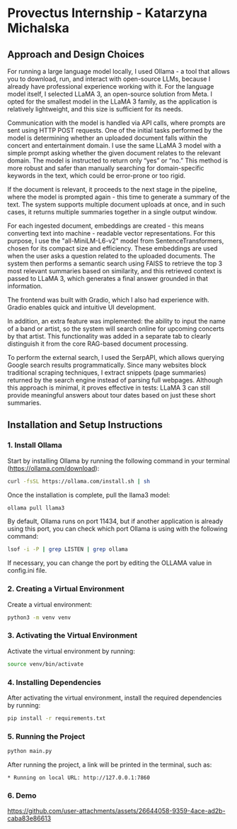 # Provectus Internship - Katarzyna Michalska

## Approach and Design Choices

For running a large language model locally, I used Ollama - a tool that allows you to download, run, and interact with open-source LLMs, because I already have professional experience working with it. For the language model itself, I selected LLaMA 3, an open-source solution from Meta. I opted for the smallest model in the LLaMA 3 family, as the application is relatively lightweight, and this size is sufficient for its needs.

Communication with the model is handled via API calls, where prompts are sent using HTTP POST requests. One of the initial tasks performed by the model is determining whether an uploaded document falls within the concert and entertainment domain. I use the same LLaMA 3 model with a simple prompt asking whether the given document relates to the relevant domain. The model is instructed to return only “yes” or “no.” This method is more robust and safer than manually searching for domain-specific keywords in the text, which could be error-prone or too rigid.

If the document is relevant, it proceeds to the next stage in the pipeline, where the model is prompted again - this time to generate a summary of the text. The system supports multiple document uploads at once, and in such cases, it returns multiple summaries together in a single output window.

For each ingested document, embeddings are created - this means converting text into machine - readable vector representations. For this purpose, I use the "all-MiniLM-L6-v2" model from SentenceTransformers, chosen for its compact size and efficiency. These embeddings are used when the user asks a question related to the uploaded documents. The system then performs a semantic search using FAISS to retrieve the top 3 most relevant summaries based on similarity, and this retrieved context is passed to LLaMA 3, which generates a final answer grounded in that information.

The frontend was built with Gradio, which I also had experience with. Gradio enables quick and intuitive UI development.

In addition, an extra feature was implemented: the ability to input the name of a band or artist, so the system will search online for upcoming concerts by that artist. This functionality was added in a separate tab to clearly distinguish it from the core RAG-based document processing.

To perform the external search, I used the SerpAPI, which allows querying Google search results programmatically. Since many websites block traditional scraping techniques, I extract snippets (page summaries) returned by the search engine instead of parsing full webpages. Although this approach is minimal, it proves effective in tests: LLaMA 3 can still provide meaningful answers about tour dates based on just these short summaries.


## Installation and Setup Instructions

### 1. Install Ollama

Start by installing Ollama by running the following command in your terminal (https://ollama.com/download):

```bash
curl -fsSL https://ollama.com/install.sh | sh
```

Once the installation is complete, pull the llama3 model:

```bash
ollama pull llama3
```

By default, Ollama runs on port 11434, but if another application is already using this port, you can check which port Ollama is using with the following command:

```bash
lsof -i -P | grep LISTEN | grep ollama
```

If necessary, you can change the port by editing the OLLAMA value in config.ini file.

### 2. Creating a Virtual Environment

Create a virtual environment:

```bash
python3 -m venv venv
```

### 3. Activating the Virtual Environment
Activate the virtual environment by running:


```bash
source venv/bin/activate
```

### 4. Installing Dependencies
After activating the virtual environment, install the required dependencies by running:

```bash
pip install -r requirements.txt
```

### 5. Running the Project
```bash
python main.py
```

After running the project, a link will be printed in the terminal, such as:

```
* Running on local URL: http://127.0.0.1:7860
```

### 6. Demo

https://github.com/user-attachments/assets/26644058-9359-4ace-ad2b-caba83e86613
